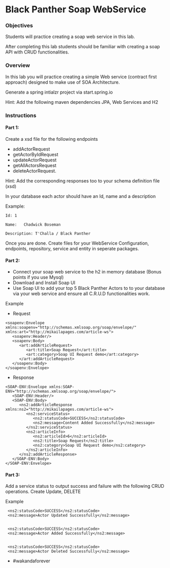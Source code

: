  #	Black Panther Soap WebService

 ### Objectives
Students will practice creating a soap web service in this lab.

After completing this lab students should be familiar with creating a soap API with CRUD functionalities.

 ### Overview
In this lab you will practice creating a simple Web service (contract first approach) designed to make use of SOA Architecture.


Generate a spring intialzr project via start.spring.io

Hint: Add the following maven dependencies JPA, Web Services and H2

 ### Instructions

 #### Part 1:
Create a xsd file for the following endpoints
 - addActorRequest
 - getActorByIdRequest
 - updateActorRequest
 - getAllActorsRequest
 - deleteActorRequest.

Hint: Add the corresponding responses too to your schema definition file (xsd)


In your database each actor should have an Id, name and a description

Example:  
```
Id: 1
```
```
Name: 	Chadwick Boseman
```
```
Description: T'Challa / Black Panther
```


Once you are done. Create files for your WebService Configuration, endpoints, repository, service and entity in seperate packages.

 #### Part 2:
- Connect your soap web service to the h2 in memory database (Bonus points if you use Mysql)
- Download and Install Soap UI
- Use Soap UI to add your top 5 Black Panther Actors to to your database via your web service and ensure all C.R.U.D functionalities work. 

Example
- Request
```
<soapenv:Envelope xmlns:soapenv="http://schemas.xmlsoap.org/soap/envelope/" xmlns:art="http://mikailapages.com/article-ws">
   <soapenv:Header/>
   <soapenv:Body>
      <art:addArticleRequest>
         <art:title>Soap Request</art:title>
         <art:category>Soap UI Request demo</art:category>
      </art:addArticleRequest>
   </soapenv:Body>
</soapenv:Envelope>
```
- Response
```
<SOAP-ENV:Envelope xmlns:SOAP-ENV="http://schemas.xmlsoap.org/soap/envelope/">
   <SOAP-ENV:Header/>
   <SOAP-ENV:Body>
      <ns2:addArticleResponse xmlns:ns2="http://mikailapages.com/article-ws">
         <ns2:serviceStatus>
            <ns2:statusCode>SUCCESS</ns2:statusCode>
            <ns2:message>Content Added Successfully</ns2:message>
         </ns2:serviceStatus>
         <ns2:articleInfo>
            <ns2:articleId>6</ns2:articleId>
            <ns2:title>Soap Request</ns2:title>
            <ns2:category>Soap UI Request demo</ns2:category>
         </ns2:articleInfo>
      </ns2:addArticleResponse>
   </SOAP-ENV:Body>
</SOAP-ENV:Envelope>
```
 #### Part 3:
Add a service status to output success and failure with the following CRUD operations. Create Update, DELETE 

Example

```
 <ns2:statusCode>SUCCESS</ns2:statusCode>
 <ns2:message>Actor Updated Successfully</ns2:message>
       
```

```
 <ns2:statusCode>SUCCESS</ns2:statusCode>
 <ns2:message>Actor Added Successfully</ns2:message>
 
```

```
 <ns2:statusCode>SUCCESS</ns2:statusCode>
 <ns2:message>Actor Deleted Successfully</ns2:message>
```



- #wakandaforever
